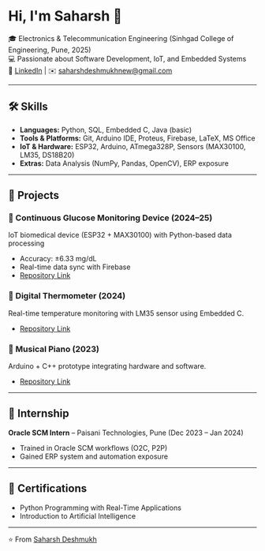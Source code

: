 # Hi, I'm Saharsh 👋  

🎓 Electronics & Telecommunication Engineering (Sinhgad College of Engineering, Pune, 2025)  
💻 Passionate about Software Development, IoT, and Embedded Systems  
🔗 [LinkedIn](www.linkedin.com/in/saharsh-deshmukh-57ab09272) | ✉️ saharshdeshmukhnew@gmail.com  

---

## 🛠️ Skills  
- **Languages:** Python, SQL, Embedded C, Java (basic)  
- **Tools & Platforms:** Git, Arduino IDE, Proteus, Firebase, LaTeX, MS Office 
- **IoT & Hardware:** ESP32, Arduino, ATmega328P, Sensors (MAX30100, LM35, DS18B20)  
- **Extras:** Data Analysis (NumPy, Pandas, OpenCV), ERP exposure  

---

## 🚀 Projects  
### 🔹 Continuous Glucose Monitoring Device (2024–25)  
IoT biomedical device (ESP32 + MAX30100) with Python-based data processing  
- Accuracy: ±6.33 mg/dL  
- Real-time data sync with Firebase  
- [Repository Link](https://github.com/saharshdeshmukh/continuous-glucose-monitoring-device)

### 🔹 Digital Thermometer (2024)  
Real-time temperature monitoring with LM35 sensor using Embedded C.  
- [Repository Link](https://github.com/saharshdeshmukh/digital-thermometer)

### 🔹 Musical Piano (2023)  
Arduino + C++ prototype integrating hardware and software.  
- [Repository Link](https://github.com/saharshdeshmukh/musical-piano)

---

## 💼 Internship  
**Oracle SCM Intern** – Paisani Technologies, Pune (Dec 2023 – Jan 2024)  
- Trained in Oracle SCM workflows (O2C, P2P)  
- Gained ERP system and automation exposure  

---

## 📜 Certifications  
- Python Programming with Real-Time Applications  
- Introduction to Artificial Intelligence  

---
⭐️ From [Saharsh Deshmukh]()  

